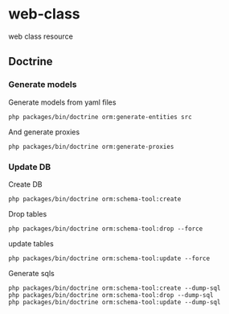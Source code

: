 web-class
=========

web class resource

## Doctrine

### Generate models

Generate models from yaml files

```
php packages/bin/doctrine orm:generate-entities src 
```

And generate proxies

```
php packages/bin/doctrine orm:generate-proxies
```

### Update DB

Create DB

```
php packages/bin/doctrine orm:schema-tool:create
```

Drop tables

```
php packages/bin/doctrine orm:schema-tool:drop --force
```

update tables

```
php packages/bin/doctrine orm:schema-tool:update --force
```

Generate sqls

```
php packages/bin/doctrine orm:schema-tool:create --dump-sql
php packages/bin/doctrine orm:schema-tool:drop --dump-sql
php packages/bin/doctrine orm:schema-tool:update --dump-sql
```